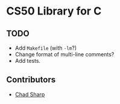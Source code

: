 # CS50 Library for C

## TODO

*   Add `Makefile` (with `-lm`?)
*   Change format of multi-line comments?
*   Add tests.

## Contributors

*   [Chad Sharp](https://github.com/crossroads1112)
